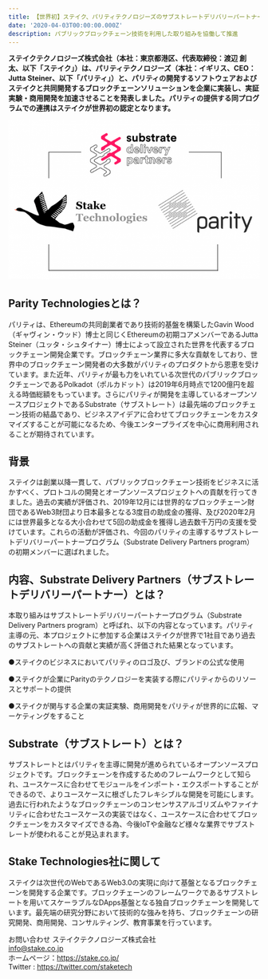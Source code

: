 ```yaml
---
title: 【世界初】ステイク、パリティテクノロジーズのサブストレートデリバリーパートナーに認定
date: '2020-04-03T00:00:00.000Z'
description: パブリックブロックチェーン技術を利用した取り組みを協働して推進
---
```

**ステイクテクノロジーズ株式会社（本社：東京都港区、代表取締役：渡辺 創太、以下「ステイク」）は、パリティテクノロジーズ（本社：イギリス、CEO：Jutta Steiner、以下「パリティ」）と、パリティの開発するソフトウェアおよびステイクと共同開発するブロックチェーンソリューションを企業に実装し、実証実験・商用開発を加速させることを発表しました。パリティの提供する同プログラムでの連携はステイクが世界初の認定となります。**

![Logo](../assets/d42587-13-910839-0.png)

## Parity Technologiesとは？

パリティは、Ethereumの共同創業者であり技術的基盤を構築したGavin Wood（ギャヴィン・ウッド）博士と同じくEthereumの初期コアメンバーであるJutta Steiner（ユッタ・シュタイナー）博士によって設立された世界を代表するブロックチェーン開発企業です。ブロックチェーン業界に多大な貢献をしており、世界中のブロックチェーン開発者の大多数がパリティのプロダクトから恩恵を受けています。また近年、パリティが最も力をいれている次世代のパブリックブロックチェーンであるPolkadot（ポルカドット）は2019年6月時点で1200億円を超える時価総額をもっています。さらにパリティが開発を主導しているオープンソースプロジェクトであるSubstrate（サブストレート）は最先端のブロックチェーン技術の結晶であり、ビジネスアイデアに合わせてブロックチェーンをカスタマイズすることが可能になるため、今後エンタープライズを中心に商用利用されることが期待されています。

## 背景

ステイクは創業以降一貫して、パブリックブロックチェーン技術をビジネスに活かすべく、プロトコルの開発とオープンソースプロジェクトへの貢献を行ってきました。過去の実績が評価され、2019年12月には世界的なブロックチェーン財団であるWeb3財団より日本最多となる3度目の助成金の獲得、及び2020年2月には世界最多となる大小合わせて5回の助成金を獲得し過去数千万円の支援を受けています。これらの活動が評価され、今回のパリティの主導するサブストレートデリバリーパートナープログラム（Substrate Delivery Partners program）の初期メンバーに選ばれました。

## 内容、Substrate Delivery Partners（サブストレートデリバリーパートナー）とは？

本取り組みはサブストレートデリバリーパートナープログラム（Substrate Delivery Partners program）と呼ばれ、以下の内容となっています。パリティ主導の元、本プロジェクトに参加する企業はステイクが世界で1社目であり過去のサブストレートへの貢献と実績が高く評価された結果となっています。

●ステイクのビジネスにおいてパリティのロゴ及び、ブランドの公式な使用

●ステイクが企業にParityのテクノロジーを実装する際にパリティからのリソースとサポートの提供

●ステイクが関与する企業の実証実験、商用開発をパリティが世界的に広報、マーケティングをすること

## Substrate（サブストレート）とは？

サブストレートとはパリティを主導に開発が進められているオープンソースプロジェクトです。ブロックチェーンを作成するためのフレームワークとして知られ、ユースケースに合わせてモジュールをインポート・エクスポートすることができるので、よりユースケースに根ざしたフレキシブルな開発を可能にします。過去に行われたようなブロックチェーンのコンセンサスアルゴリズムやファイナリティに合わせたユースケースの実装ではなく、ユースケースに合わせてブロックチェーンをカスタマイズできる為、今後IoTや金融など様々な業界でサブストレートが使われることが見込まれます。

## Stake Technologies社に関して

ステイクは次世代のWebであるWeb3.0の実現に向けて基盤となるブロックチェーンを開発する企業です。ブロックチェーンのフレームワークであるサブストレートを用いてスケーラブルなDApps基盤となる独自ブロックチェーンを開発しています。最先端の研究分野において技術的な強みを持ち、ブロックチェーンの研究開発、商用開発、コンサルティング、教育事業を行っています。

お問い合わせ ステイクテクノロジーズ株式会社\
info@stake.co.jp\
ホームページ：<https://stake.co.jp/>\
Twitter : <https://twitter.com/staketech>